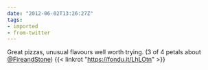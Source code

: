 ```yaml
---
date: "2012-06-02T13:26:27Z"
tags:
- imported
- from-twitter
---
```

Great pizzas, unusual flavours well worth trying. \(3 of 4 petals about [@FireandStone](/twitter/#/FireandStone)) {{< linkrot "https://fondu.it/LhLOtn" >}}
